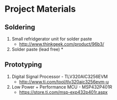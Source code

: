 # Project Materials

## Soldering 
1. Small refridgerator unit for solder paste
    * http://www.thinkgeek.com/product/96b3/ 
2. Solder paste (lead free)
	* 

## Prototyping 
1. Digital Signal Processor - TLV320AIC3256EVM
	* http://www.ti.com/tool/tlv320aic3256evm-u
2. Low Power + Performance MCU - MSP432P401R
	* https://store.ti.com/msp-exp432p401r.aspx